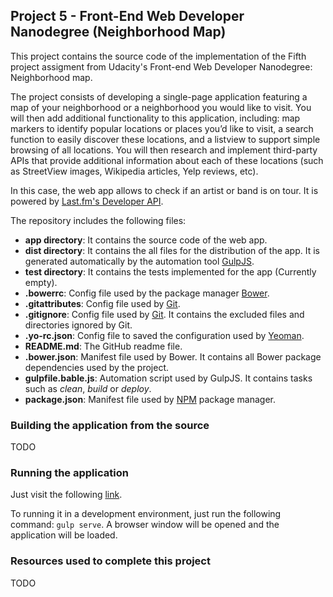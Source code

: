 ## Project 5 - Front-End Web Developer Nanodegree (Neighborhood Map)
This project contains the source code of the implementation of the Fifth project assigment from Udacity's Front-end Web Developer Nanodegree: Neighborhood map.

The project consists of developing a single-page application featuring a map of your neighborhood or a neighborhood you would like to visit. You will then add additional functionality to this application, including: map markers to identify popular locations or places you’d like to visit, a search function to easily discover these locations, and a listview to support simple browsing of all locations. You will then research and implement third-party APIs that provide additional information about each of these locations (such as StreetView images, Wikipedia articles, Yelp reviews, etc).


In this case, the web app allows to check if an artist or band is on tour. It is powered by [Last.fm's Developer API](http://www.last.fm/api).

The repository includes the following files:
* **app directory**: It contains the source code of the web app.
* **dist directory**: It contains the all files for the distribution of the app. It is generated automatically by the automation tool [GulpJS](http://gulpjs.com/).
* **test directory**: It contains the tests implemented for the app (Currently empty).
* **.bowerrc**: Config file used by the package manager [Bower](http://bower.io/).
* **.gitattributes**: Config file used by [Git](http://www.git-scm.com).
* **.gitignore**: Config file used by [Git](http://www.git-scm.com). It contains the excluded files and directories ignored by Git.
* **.yo-rc.json**: Config file to saved the configuration used by [Yeoman](http://www.yeoman.io).
* **README.md**: The GitHub readme file.
* **.bower.json**: Manifest file used by Bower. It contains all Bower package dependencies used by the project.
* **gulpfile.bable.js**: Automation script used by GulpJS. It contains tasks such as _clean_, _build_ or _deploy_.
* **package.json**: Manifest file used by [NPM](http://www.npmjs.com/) package manager.

### Building the application from the source
TODO

### Running the application
Just visit the following [link](http://josemifv.github.io/frontend-nanodegree-neighborhood-map/).

To running it in a development environment, just run the following command: `gulp serve`. A browser window will be opened and the application will be loaded.


### Resources used to complete this project
TODO










